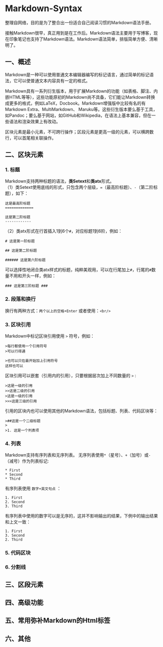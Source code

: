 # Markdown-Syntax
整理自网络，目的是为了整合出一份适合自己阅读习惯的Markdown语法手册。

接触Markdown很早，真正用到是在工作后。Markdown语法主要用于写博客，现在印象笔记也支持了Markdown语法。Markdown语法简单，排版简单方便、清晰明了。

## 一、概述
Markdown是一种可以使用普通文本编辑器编写的标记语言，通过简单的标记语法，它可以使普通文本内容具有一定的格式。

Markdown具有一系列衍生版本，用于扩展Markdown的功能（如表格、脚注、内嵌HTML等等），这些功能原初的Markdown尚不具备，它们能让Markdown转换成更多的格式，例如LaTeX，Docbook。Markdown增强版中比较有名的有Markdown Extra、MultiMarkdown、 Maruku等。这些衍生版本要么基于工具，如Pandoc；要么基于网站，如GitHub和Wikipedia，在语法上基本兼容，但在一些语法和渲染效果上有改动。

区块元素是最小元素，不可跨行操作；区段元素是更高一级的元素，可以横跨数行，可以首尾相关联操作。


## 二、区块元素
### 1. 标题
Markdown支持两种标题的语法，**类Setext**和**类atx**形式。  
（1）类Setext使用底线的形式，只包含两个层级，`=`（最高阶标题）、`-`（第二阶标题），如下：  
    
    这是最高阶标题
    =============

    这是第二阶标题
    ------------  
（2）类atx形式在行首插入1到6个`#`，对应标题1到6阶，例如：  
    
    # 这是第一阶标题
    
    ## 这是第二阶标题
    
    ###### 这是第六阶标题
可以选择性地闭合类atx样式的标题，纯粹美观用，可以在行尾加上`#`，行尾的`#`数量不用和开头一样，例如：  

    ### 这是第三阶标题 ### 
 
 
### 2. 段落和换行  

换行有两种方式：`两个以上的空格+Enter` 或者使用：`<br/>`

### 3. 区块引用
Markdown中标记区块引用使用 `>` 符号，例如：  
    
    >每行都使用一个引用符号
    >可以行得通
    
    >也可以只在最开始加上引用符号
    这样也可以
区块引用可以嵌套（引用内的引用），只要根据层次加上不同数量的 `>` :

    >这是一级的引用
    >>这是二级的引用
    >这是一级的引用
    >>>这是三级的引用  
引用的区块内也可以使用其他的Markdown语法，包括标题、列表、代码区块等：
    
    >##这是一个二级标题
    >
    >1. 这是一个列表项
    


### 4. 列表  
Markdown支持有序列表和无序列表。
无序列表使用`*`（星号）、`+`（加号）或`-`（减号）作为列表标记:

    * First
    * Second
    * Third
有序列表使用 `数字+英文句点` ：  
    
    1. First
    2. Second
    3. Third
有序列表中使用的数字可以是无序的，这并不影响输出的结果，下例中的输出结果和上文一致：

    1. First
    3. Second
    2. Third
### 5. 代码区块

### 6. 分割线


## 三、区段元素


## 四、高级功能

## 五、常用弥补Markdown的Html标签

## 六、其他
